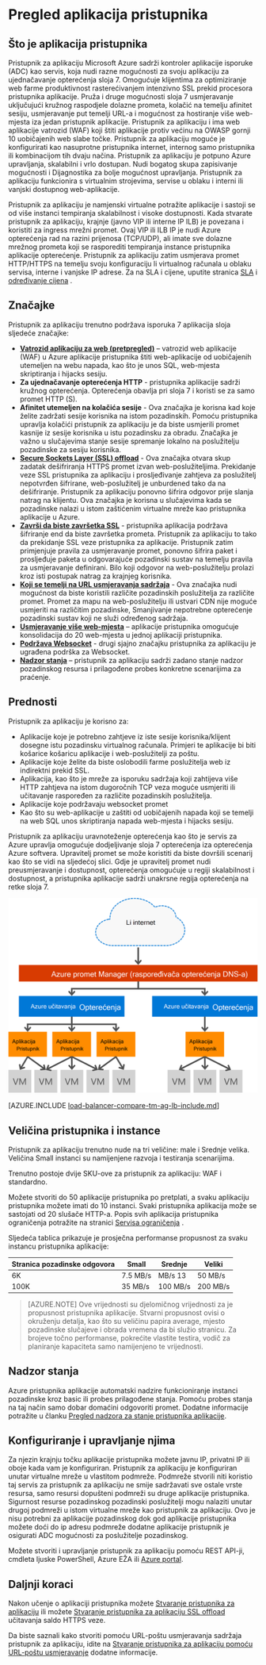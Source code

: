 <properties
   pageTitle="Uvod u pristupnik za aplikaciju | Microsoft Azure"
   description="Ova stranica sadrži pregled pristupnika aplikacije servisa za sloj 7 opterećenja, uključujući pristupnika veličine, HTTP učitavanje ujednačavanje, kolačića afinitet sesije i SSL offload."
   documentationCenter="na"
   services="application-gateway"
   authors="georgewallace"
   manager="carmonm"
   editor="tysonn"/>
<tags
   ms.service="application-gateway"
   ms.devlang="na"
   ms.topic="hero-article"
   ms.tgt_pltfrm="na"
   ms.workload="infrastructure-services"
   ms.date="10/25/2016"
   ms.author="gwallace"/>

# <a name="application-gateway-overview"></a>Pregled aplikacija pristupnika

## <a name="what-is-application-gateway"></a>Što je aplikacija pristupnika

Pristupnik za aplikaciju Microsoft Azure sadrži kontroler aplikacije isporuke (ADC) kao servis, koja nudi razne mogućnosti za svoju aplikaciju za ujednačavanje opterećenja sloja 7. Omogućuje klijentima za optimiziranje web farme produktivnost rasterećivanjem intenzivno SSL prekid procesora pristupnika aplikacije. Pruža i druge mogućnosti sloja 7 usmjeravanje uključujući kružnog raspodjele dolazne prometa, kolačić na temelju afinitet sesiju, usmjeravanje put temelji URL-a i mogućnost za hostiranje više web-mjesta iza jedan pristupnik aplikacije. Pristupnik za aplikaciju i ima web aplikacije vatrozid (WAF) koji štiti aplikacije protiv većinu na OWASP gornji 10 uobičajenih web slabe točke. Pristupnik za aplikaciju moguće je konfigurirati kao nasuprotne pristupnika internet, internog samo pristupnika ili kombinacijom tih dvaju načina. Pristupnik za aplikaciju je potpuno Azure upravljanja, skalabilni i vrlo dostupan. Nudi bogatog skupa zapisivanje mogućnosti i Dijagnostika za bolje mogućnost upravljanja. Pristupnik za aplikaciju funkcionira s virtualnim strojevima, servise u oblaku i interni ili vanjski dostupnog web-aplikacije.

Pristupnik za aplikaciju je namjenski virtualne potražite aplikacije i sastoji se od više instanci tempiranja skalabilnost i visoke dostupnosti. Kada stvarate pristupnik za aplikaciju, krajnje (javno VIP ili interne IP ILB) je povezana i koristiti za ingress mrežni promet. Ovaj VIP ili ILB IP je nudi Azure opterećenja rad na razini prijenosa (TCP/UDP), ali imate sve dolazne mrežnog prometa koji se rasporediti tempiranja instance pristupnika aplikacije opterećenje. Pristupnik za aplikaciju zatim usmjerava promet HTTP/HTTPS na temelju svoju konfiguraciju li virtualnog računala u oblaku servisa, interne i vanjske IP adrese. Za na SLA i cijene, uputite stranica [SLA](https://azure.microsoft.com/support/legal/sla/) i [određivanje cijena](https://azure.microsoft.com/pricing/details/application-gateway/) .

## <a name="features"></a>Značajke

Pristupnik za aplikaciju trenutno podržava isporuka 7 aplikacija sloja sljedeće značajke:

- **[Vatrozid aplikaciju za web (pretpregled)](application-gateway-webapplicationfirewall-overview.md)** – vatrozid web aplikacije (WAF) u Azure aplikacije pristupnika štiti web-aplikacije od uobičajenih utemeljen na webu napada, kao što je unos SQL, web-mjesta skriptiranja i hijacks sesiju.
- **Za ujednačavanje opterećenja HTTP** - pristupnika aplikacije sadrži kružnog opterećenja. Opterećenja obavlja pri sloja 7 i koristi se za samo promet HTTP (S).
- **Afinitet utemeljen na kolačića sesije** - Ova značajka je korisna kad koje želite zadržati sesije korisnika na istom pozadinskih. Pomoću pristupnika upravlja kolačići pristupnik za aplikaciju je da biste usmjerili promet kasnije iz sesije korisnika u istu pozadinsku za obradu. Značajka je važno u slučajevima stanje sesije spremanje lokalno na poslužitelju pozadinske za sesiju korisnika.
- **[Secure Sockets Layer (SSL) offload](application-gateway-ssl-arm.md)** - Ova značajka otvara skup zadatak dešifriranja HTTPS promet izvan web-poslužiteljima. Prekidanje veze SSL pristupnika za aplikaciju i prosljeđivanje zahtjeva za poslužitelj nepotvrđen šifrirane, web-poslužitelj je unburdened tako da na dešifriranje.  Pristupnik za aplikaciju ponovno šifrira odgovor prije slanja natrag na klijentu. Ova značajka je korisna u slučajevima kada se pozadinske nalazi u istom zaštićenim virtualne mreže kao pristupnika aplikacije u Azure.
- **[Završi da biste završetka SSL](application-gateway-backend-ssl.md)** - pristupnika aplikacija podržava šifriranje end da biste završetka prometa. Pristupnik za aplikaciju to tako da prekidanje SSL veze pristupnika za aplikacije. Pristupnik zatim primjenjuje pravila za usmjeravanje promet, ponovno šifrira paket i prosljeđuje paketa u odgovarajuće pozadinski sustav na temelju pravila za usmjeravanje definirani. Bilo koji odgovor na web-poslužitelju prolazi kroz isti postupak natrag za krajnjeg korisnika.
- **[Koji se temelji na URL usmjeravanja sadržaja](application-gateway-url-route-overview.md)** - Ova značajka nudi mogućnost da biste koristili različite pozadinskih poslužitelja za različite promet. Promet za mapu na web-poslužitelju ili ustvari CDN nije moguće usmjeriti na različitim pozadinske, Smanjivanje nepotrebne opterećenje pozadinski sustav koji ne služi određenog sadržaja.
- **[Usmjeravanje više web-mjesta](application-gateway-multi-site-overview.md)** – aplikacije pristupnika omogućuje konsolidacija do 20 web-mjesta u jednoj aplikaciji pristupnika.
- **[Podržava Websocket](application-gateway-websocket.md)** - drugi sjajno značajku pristupnika za aplikaciju je ugrađena podrška za Websocket.
- **[Nadzor stanja](application-gateway-probe-overview.md)** – pristupnik za aplikaciju sadrži zadano stanje nadzor pozadinskog resursa i prilagođene probes konkretne scenarijima za praćenje.

## <a name="benefits"></a>Prednosti

Pristupnik za aplikaciju je korisno za:

- Aplikacije koje je potrebno zahtjeve iz iste sesije korisnika/klijent dosegne istu pozadinsku virtualnog računala. Primjeri te aplikacije bi biti košarice košaricu aplikacije i web-poslužitelji za poštu.
- Aplikacije koje želite da biste oslobodili farme poslužitelja web iz indirektni prekid SSL.
- Aplikacija, kao što je mreže za isporuku sadržaja koji zahtijeva više HTTP zahtjeva na istom dugoročnih TCP veza moguće usmjeriti ili učitavanje raspoređen za različite pozadinskih poslužitelja.
- Aplikacije koje podržavaju websocket promet
- Kao što su web-aplikacije u zaštiti od uobičajenih napada koji se temelji na web SQL unos skriptiranja napada web-mjesta i hijacks sesiju.

Pristupnik za aplikaciju uravnoteženje opterećenja kao što je servis za Azure upravlja omogućuje dodjeljivanje sloja 7 opterećenja iza opterećenja Azure softvera. Upravitelj promet se može koristiti da biste dovršili scenarij kao što se vidi na sljedećoj slici. Gdje je upravitelj promet nudi preusmjeravanje i dostupnost, opterećenja omogućuje u regiji skalabilnost i dostupnost, a pristupnika aplikacije sadrži unakrsne regija opterećenja na retke sloja 7.

![asdasd](./media/application-gateway-introduction/tm-lb-ag-scenario.png)

[AZURE.INCLUDE [load-balancer-compare-tm-ag-lb-include.md](../../includes/load-balancer-compare-tm-ag-lb-include.md)]

## <a name="gateway-sizes-and-instances"></a>Veličina pristupnika i instance

Pristupnik za aplikaciju trenutno nude na tri veličine: male i Srednje velika. Veličina Small instanci su namijenjene razvoja i testiranja scenarijima.

Trenutno postoje dvije SKU-ove za pristupnik za aplikaciju: WAF i standardno.

Možete stvoriti do 50 aplikacije pristupnika po pretplati, a svaku aplikaciju pristupnika možete imati do 10 instanci. Svaki pristupnika aplikacija može se sastojati od 20 slušače HTTP-a. Popis svih aplikacija pristupnika ograničenja potražite na stranici [Servisa ograničenja](../azure-subscription-service-limits.md#application-gateway) .

Sljedeća tablica prikazuje je prosječna performanse propusnost za svaku instancu pristupnika aplikacije:

| Stranica pozadinske odgovora | Small | Srednje | Veliki|
|---|---|---|---|
| 6K | 7.5 MB/s | MB/s 13 | 50 MB/s |
|100K | 35 MB/s | 100 MB/s| 200 MB/s |

>[AZURE.NOTE] Ove vrijednosti su djelomičnog vrijednosti za je propusnost pristupnika aplikacije. Stvarni propusnost ovisi o okruženju detalja, kao što su veličinu papira average, mjesto pozadinske slučajeve i obrada vremena da bi služio stranicu. Za brojeve točno performanse, pokrećite vlastite testira, vodič za planiranje kapaciteta samo namijenjeno te vrijednosti.

## <a name="health-monitoring"></a>Nadzor stanja

Azure pristupnika aplikacije automatski nadzire funkcioniranje instanci pozadinske kroz basic ili probes prilagođene stanja. Pomoću probes stanja na taj način samo dobar domaćini odgovoriti promet. Dodatne informacije potražite u članku [Pregled nadzora za stanje pristupnika aplikacije](application-gateway-probe-overview.md).

## <a name="configuring-and-managing"></a>Konfiguriranje i upravljanje njima

Za njezin krajnju točku aplikacije pristupnika možete javnu IP, privatni IP ili oboje kada vam je konfiguriran. Pristupnik za aplikaciju je konfiguriran unutar virtualne mreže u vlastitom podmreže. Podmreže stvorili niti koristio taj servis za pristupnik za aplikaciju ne smije sadržavati sve ostale vrste resursa, samo resursi dopušteni podmreži su druge aplikacije pristupnika. Sigurnost resurse pozadinskog pozadinski poslužitelji mogu nalaziti unutar drugoj podmreži u istom virtualne mreže kao pristupnik za aplikaciju. Ovo je nisu potrebni za aplikacije pozadinskog dok god aplikacije pristupnika možete doći do ip adresu podmreže dodatne aplikacije pristupnik je osigurati ADC mogućnosti za poslužitelje pozadinskog.

Možete stvoriti i upravljanje pristupnik za aplikaciju pomoću REST API-ji, cmdleta ljuske PowerShell, Azure EŽA ili [Azure portal](https://portal.azure.com/).

## <a name="next-steps"></a>Daljnji koraci

Nakon učenje o aplikaciji pristupnika možete [Stvaranje pristupnika za aplikaciju](application-gateway-create-gateway-portal.md) ili možete [Stvaranje pristupnika za aplikaciju SSL offload](application-gateway-ssl-arm.md) učitavanja saldo HTTPS veze.

Da biste saznali kako stvoriti pomoću URL-poštu usmjeravanja sadržaja pristupnik za aplikaciju, idite na [Stvaranje pristupnika za aplikaciju pomoću URL-poštu usmjeravanje](application-gateway-create-url-route-arm-ps.md) dodatne informacije.

